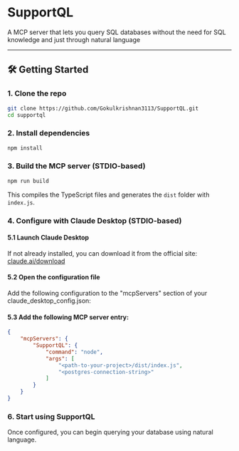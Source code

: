# SupportQL
A MCP server that lets you query SQL databases without the need for SQL knowledge and just through natural language

---

## 🛠️ Getting Started

### 1. Clone the repo

```bash
git clone https://github.com/Gokulkrishnan3113/SupportQL.git
cd supportql
```

### 2. Install dependencies

```bash
npm install
```

### 3. Build the MCP server (STDIO-based)

```bash
npm run build
```

This compiles the TypeScript files and generates the `dist` folder with `index.js`.

### 4. Configure with Claude Desktop (STDIO-based)

#### 5.1 Launch Claude Desktop  
If not already installed, you can download it from the official site: [claude.ai/download](https://claude.ai/download)

#### 5.2 Open the configuration file  
Add the following configuration to the "mcpServers" section of your claude_desktop_config.json:

#### 5.3 Add the following MCP server entry:

```json
{
    "mcpServers": {
        "SupportQL": {
            "command": "node",
            "args": [
                "<path-to-your-project>/dist/index.js",
                "<postgres-connection-string>"
            ]
        }
    }
}
```

### 6. Start using SupportQL

Once configured, you can begin querying your database using natural language.